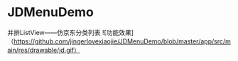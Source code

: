 # JDMenuDemo
并排ListView——仿京东分类列表
![功能效果]（https://github.com/jingerlovexiaojie/JDMenuDemo/blob/master/app/src/main/res/drawable/jd.gif）


